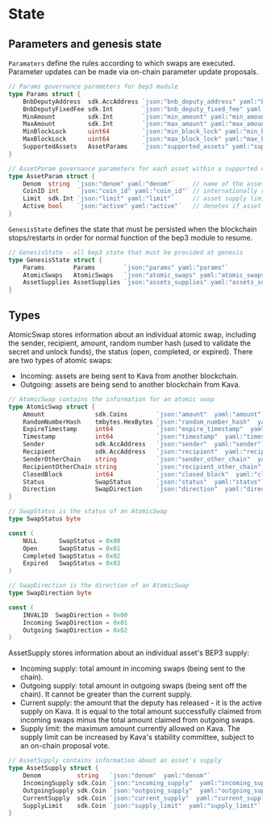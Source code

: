 <!--
order: 2
-->

# State

## Parameters and genesis state

`Paramaters` define the rules according to which swaps are executed. Parameter updates can be made via on-chain parameter update proposals.

```go
// Params governance parameters for bep3 module
type Params struct {
	BnbDeputyAddress  sdk.AccAddress `json:"bnb_deputy_address" yaml:"bnb_deputy_address"`     // Bnbchain deputy address
	BnbDeputyFixedFee sdk.Int        `json:"bnb_deputy_fixed_fee" yaml:"bnb_deputy_fixed_fee"` // Deputy fixed fee in BNB
	MinAmount         sdk.Int        `json:"min_amount" yaml:"min_amount"`                     // Minimum swap amount
	MaxAmount         sdk.Int        `json:"max_amount" yaml:"max_amount"`                     // Maximum swap amount
	MinBlockLock      uint64         `json:"min_block_lock" yaml:"min_block_lock"`             // Minimum swap block lock
	MaxBlockLock      uint64         `json:"max_block_lock" yaml:"max_block_lock"`             // Maximum swap block lock
	SupportedAssets   AssetParams    `json:"supported_assets" yaml:"supported_assets"`         // Supported assets
}

// AssetParam governance parameters for each asset within a supported chain
type AssetParam struct {
	Denom  string  `json:"denom" yaml:"denom"`     // name of the asset
	CoinID int     `json:"coin_id" yaml:"coin_id"` // internationally recognized coin ID
	Limit  sdk.Int `json:"limit" yaml:"limit"`     // asset supply limit
	Active bool    `json:"active" yaml:"active"`   // denotes if asset is active or paused
}
```

`GenesisState` defines the state that must be persisted when the blockchain stops/restarts in order for normal function of the bep3 module to resume.

```go
// GenesisState - all bep3 state that must be provided at genesis
type GenesisState struct {
	Params        Params        `json:"params" yaml:"params"`
	AtomicSwaps   AtomicSwaps   `json:"atomic_swaps" yaml:"atomic_swaps"`
	AssetSupplies AssetSupplies `json:"assets_supplies" yaml:"assets_supplies"`
}
```

## Types

AtomicSwap stores information about an individual atomic swap, including the sender, recipient, amount, random number hash (used to validate the secret and unlock funds), the status (open, completed, or expired). There are two types of atomic swaps:
- Incoming: assets are being sent to Kava from another blockchain.
- Outgoing: assets are being send to another blockchain from Kava.

```go
// AtomicSwap contains the information for an atomic swap
type AtomicSwap struct {
	Amount              sdk.Coins        `json:"amount"  yaml:"amount"`
	RandomNumberHash    tmbytes.HexBytes `json:"random_number_hash"  yaml:"random_number_hash"`
	ExpireTimestamp     int64            `json:"expire_timestamp"  yaml:"expire_timestamp"`
	Timestamp           int64            `json:"timestamp"  yaml:"timestamp"`
	Sender              sdk.AccAddress   `json:"sender"  yaml:"sender"`
	Recipient           sdk.AccAddress   `json:"recipient"  yaml:"recipient"`
	SenderOtherChain    string           `json:"sender_other_chain"  yaml:"sender_other_chain"`
	RecipientOtherChain string           `json:"recipient_other_chain"  yaml:"recipient_other_chain"`
	ClosedBlock         int64            `json:"closed_block"  yaml:"closed_block"`
	Status              SwapStatus       `json:"status"  yaml:"status"`
	Direction           SwapDirection    `json:"direction"  yaml:"direction"`
}

// SwapStatus is the status of an AtomicSwap
type SwapStatus byte

const (
	NULL      SwapStatus = 0x00
	Open      SwapStatus = 0x01
	Completed SwapStatus = 0x02
	Expired   SwapStatus = 0x03
)

// SwapDirection is the direction of an AtomicSwap
type SwapDirection byte

const (
	INVALID  SwapDirection = 0x00
	Incoming SwapDirection = 0x01
	Outgoing SwapDirection = 0x02
)
```

AssetSupply stores information about an individual asset's BEP3 supply:
- Incoming supply: total amount in incoming swaps (being sent to the chain).
- Outgoing supply: total amount in outgoing swaps (being sent off the chain). It cannot be greater than the current supply.
- Current supply: the amount that the deputy has released - it is the active supply on Kava. It is equal to the total amount successfully claimed from incoming swaps minus the total amount claimed from outgoing swaps.
- Supply limit: the maximum amount currently allowed on Kava. The supply limit can be increased by Kava's stability committee, subject to an on-chain proposal vote.

```go
// AssetSupply contains information about an asset's supply
type AssetSupply struct {
	Denom          string   `json:"denom"  yaml:"denom"`
	IncomingSupply sdk.Coin `json:"incoming_supply"  yaml:"incoming_supply"`
	OutgoingSupply sdk.Coin `json:"outgoing_supply"  yaml:"outgoing_supply"`
	CurrentSupply  sdk.Coin `json:"current_supply"  yaml:"current_supply"`
	SupplyLimit    sdk.Coin `json:"supply_limit"  yaml:"supply_limit"`
}
```